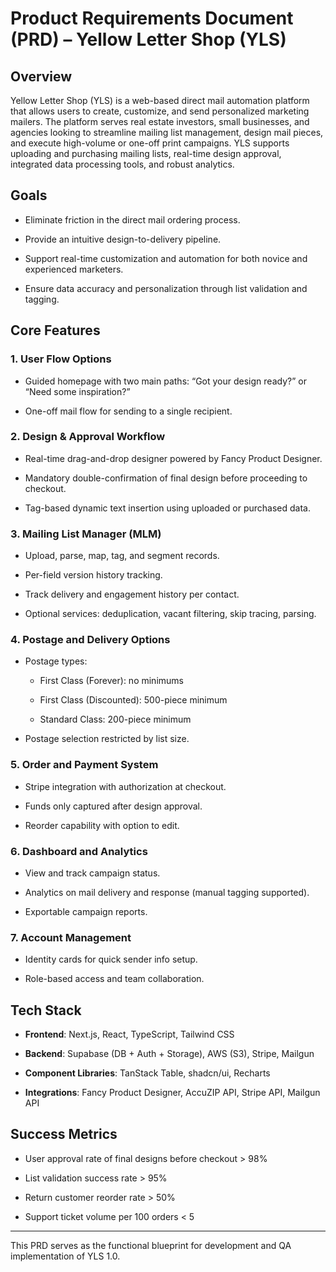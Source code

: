 # **Product Requirements Document (PRD) – Yellow Letter Shop (YLS)**

## **Overview**

Yellow Letter Shop (YLS) is a web-based direct mail automation platform that allows users to create, customize, and send personalized marketing mailers. The platform serves real estate investors, small businesses, and agencies looking to streamline mailing list management, design mail pieces, and execute high-volume or one-off print campaigns. YLS supports uploading and purchasing mailing lists, real-time design approval, integrated data processing tools, and robust analytics.

## **Goals**

* Eliminate friction in the direct mail ordering process.

* Provide an intuitive design-to-delivery pipeline.

* Support real-time customization and automation for both novice and experienced marketers.

* Ensure data accuracy and personalization through list validation and tagging.

## **Core Features**

### **1\. User Flow Options**

* Guided homepage with two main paths: “Got your design ready?” or “Need some inspiration?”

* One-off mail flow for sending to a single recipient.

### **2\. Design & Approval Workflow**

* Real-time drag-and-drop designer powered by Fancy Product Designer.

* Mandatory double-confirmation of final design before proceeding to checkout.

* Tag-based dynamic text insertion using uploaded or purchased data.

### **3\. Mailing List Manager (MLM)**

* Upload, parse, map, tag, and segment records.

* Per-field version history tracking.

* Track delivery and engagement history per contact.

* Optional services: deduplication, vacant filtering, skip tracing, parsing.

### **4\. Postage and Delivery Options**

* Postage types:

  * First Class (Forever): no minimums

  * First Class (Discounted): 500-piece minimum

  * Standard Class: 200-piece minimum

* Postage selection restricted by list size.

### **5\. Order and Payment System**

* Stripe integration with authorization at checkout.

* Funds only captured after design approval.

* Reorder capability with option to edit.

### **6\. Dashboard and Analytics**

* View and track campaign status.

* Analytics on mail delivery and response (manual tagging supported).

* Exportable campaign reports.

### **7\. Account Management**

* Identity cards for quick sender info setup.

* Role-based access and team collaboration.

## **Tech Stack**

* **Frontend**: Next.js, React, TypeScript, Tailwind CSS

* **Backend**: Supabase (DB \+ Auth \+ Storage), AWS (S3), Stripe, Mailgun

* **Component Libraries**: TanStack Table, shadcn/ui, Recharts

* **Integrations**: Fancy Product Designer, AccuZIP API, Stripe API, Mailgun API

## **Success Metrics**

* User approval rate of final designs before checkout \> 98%

* List validation success rate \> 95%

* Return customer reorder rate \> 50%

* Support ticket volume per 100 orders \< 5

---

This PRD serves as the functional blueprint for development and QA implementation of YLS 1.0.

